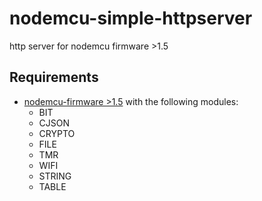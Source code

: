 # nodemcu-simple-httpserver
http server for nodemcu firmware >1.5

## Requirements
* [nodemcu-firmware >1.5](https://github.com/nodemcu/nodemcu-firmware/tree/dev) with the following modules:
	* BIT
	* CJSON
	* CRYPTO
	* FILE
	* TMR
	* WIFI
	* STRING
	* TABLE
